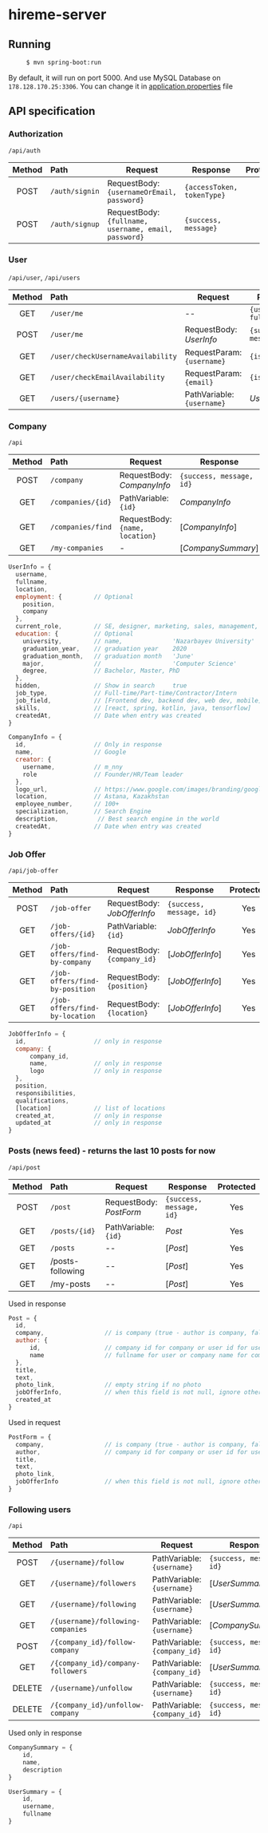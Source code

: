 # hireme-server

## Running

```bash
     $ mvn spring-boot:run
```

By default, it will run on port 5000. And use MySQL Database on `178.128.170.25:3306`.
You can change it in [application.properties](src/main/resources/application.properties) file

## API specification

### Authorization

`/api/auth`

| Method | Path           | Request                                                   | Response                   | Protected |
| :----: | :------------- | --------------------------------------------------------- | -------------------------- | :-------: |
|  POST  | `/auth/signin` | RequestBody: <br> `{usernameOrEmail, password}`           | `{accessToken, tokenType}` |     No    |
|  POST  | `/auth/signup` | RequestBody: <br> `{fullname, username, email, password}` | `{success, message}`       |     No    |

### User

`/api/user`, `/api/users`

| Method | Path                              | Request                        | Response               | Protected |
| :----: | :-------------------------------- | ------------------------------ | ---------------------- | :-------: |
|   GET  | `/user/me`                        | --                             | `{username, fullname}` |    Yes    |
|  POST  | `/user/me`                        | RequestBody: <br>_UserInfo_    | `{success, message}`   |    Yes    |
|   GET  | `/user/checkUsernameAvailability` | RequestParam: <br>`{username}` | `{isAvailable}`        |     No    |
|   GET  | `/user/checkEmailAvailability`    | RequestParam: <br>`{email}`    | `{isAvailable}`        |     No    |
|   GET  | `/users/{username}`               | PathVariable: <br>`{username}` | _UserInfo_             |     No    |

### Company

`/api`

| Method | Path              | Request                             | Response                   | Protected |
| :----: | :---------------- | ----------------------------------- | -------------------------- | :-------: |
|  POST  | `/company`        | RequestBody: <br>_CompanyInfo_      | `{success, message, id}`   |    Yes    |
|   GET  | `/companies/{id}` | PathVariable: <br>`{id}`            | _CompanyInfo_              |     No    |
|   GET  | `/companies/find` | RequestBody: <br>`{name, location}` | [_CompanyInfo_]            |     No    |
|   GET  | `/my-companies`   | -                                   | [_CompanySummary_]         |     Yes    |
 
```js
UserInfo = {
  username,            
  fullname,
  location,
  employment: {         // Optional
    position,
    company
  },
  current_role,         // SE, designer, marketing, sales, management, other
  education: {          // Optional
    university,         // name,              'Nazarbayev University'
    graduation_year,    // graduation year    2020
    graduation_month,   // graduation month   'June'
    major,              //                    'Computer Science'
    degree,             // Bachelor, Master, PhD
  },
  hidden,               // Show in search     true
  job_type,             // Full-time/Part-time/Contractor/Intern
  job_field,            // [Frontend dev, backend dev, web dev, mobile]
  skills,               // [react, spring, kotlin, java, tensorflow]
  createdAt,            // Date when entry was created
}

CompanyInfo = {
  id,                   // Only in response
  name,                 // Google
  creator: {
    username,           // m_nny
    role                // Founder/HR/Team leader
  },
  logo_url,             // https://www.google.com/images/branding/googlelogo/1x/googlelogo_color_272x92dp.png
  location,             // Astana, Kazakhstan
  employee_number,      // 100+
  specialization,       // Search Engine
  description,           // Best search engine in the world
  createdAt,            // Date when entry was created
}
```

### Job Offer

`/api/job-offer`

| Method | Path                          | Request                             | Response                   | Protected |
| :----: | :---------------------------- | ----------------------------------- | -------------------------- | :-------: |
|  POST  | `/job-offer`                  | RequestBody: <br>_JobOfferInfo_     | `{success, message, id}`   |    Yes    |
|   GET  | `/job-offers/{id}`            | PathVariable: <br>`{id}`            | _JobOfferInfo_             |    Yes    |
|   GET  | `/job-offers/find-by-company` | RequestBody: <br>`{company_id}`     | [_JobOfferInfo_]           |    Yes    |
|   GET  | `/job-offers/find-by-position`| RequestBody: <br>`{position}`       | [_JobOfferInfo_]           |    Yes    |
|   GET  | `/job-offers/find-by-location`| RequestBody: <br>`{location}`       | [_JobOfferInfo_]           |    Yes    |

```js
JobOfferInfo = {
  id,                   // only in response
  company: {
      company_id,
      name,             // only in response
      logo              // only in response
  },
  position,
  responsibilities,          
  qualifications,
  [location]            // list of locations              
  created_at,           // only in response
  updated_at            // only in response
}
```

### Posts (news feed) - returns the last 10 posts for now

`/api/post`

| Method | Path               | Request                          | Response                   | Protected |
| :----: | :------------------| -------------------------------- | -------------------------- | :-------: |
|  POST  | `/post`            | RequestBody: <br>_PostForm_      | `{success, message, id}`   |    Yes    |
|   GET  | `/posts/{id}`      | PathVariable: <br>`{id}`         | _Post_                     |    Yes    |
|   GET  | `/posts`           | --                               | [_Post_]                   |    Yes    |
|   GET  | /posts-following   | --                               | [_Post_]                   |    Yes    |
|   GET  | /my-posts          | --                               | [_Post_]                   |    Yes    |

Used in response
```js
Post = {
  id,                      
  company,                 // is company (true - author is company, false - author is user)
  author: {
      id,                  // company id for company or user id for user
      name                 // fullname for user or company name for company
  },                 
  title,
  text,
  photo_link,              // empty string if no photo 
  jobOfferInfo,            // when this field is not null, ignore other fields
  created_at
}

```

Used in request
```js
PostForm = {
  company,                 // is company (true - author is company, false - author is user)
  author,                  // company id for company or user id for user
  title,
  text,
  photo_link,    
  jobOfferInfo             // when this field is not null, ignore other fields
}

```

### Following users

`/api`

| Method | Path                             | Request                                                          | Response                   | Protected |
| :----: | :--------------------------------| ---------------------------------------------------------------- | -------------------------- | :-------: |
|  POST  | `/{username}/follow`             | PathVariable: <br>`{username}`                                   | `{success, message, id}`   |    Yes    |
|   GET  | `/{username}/followers`          | PathVariable: <br>`{username}`                                   | [_UserSummary_]            |    Yes    |
|   GET  | `/{username}/following`          | PathVariable: <br>`{username}`                                   | [_UserSummary_]            |    Yes    |
|   GET  | `/{username}/following-companies`| PathVariable: <br>`{username}`                                   | [_CompanySummary_]         |    Yes    |
|  POST  | `/{company_id}/follow-company`   | PathVariable: <br>`{company_id}`                                 | `{success, message, id}`   |    Yes    |
|   GET  | `/{company_id}/company-followers`| PathVariable: <br>`{company_id}`                                 | [_UserSummary_]            |    Yes    |
| DELETE | `/{username}/unfollow`           | PathVariable: <br>`{username}`                                   | `{success, message, id}`   |    Yes    |
| DELETE | `/{company_id}/unfollow-company` | PathVariable: <br>`{company_id}`                                 | `{success, message, id}`   |    Yes    |

Used only in response
```js
CompanySummary = {
    id,
    name,
    description
}

UserSummary = {
    id,
    username,
    fullname
}
```